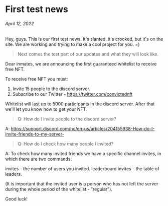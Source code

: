 # First test news

###### April 12, 2022 ######

Hey, guys. This is our first test news. It's slanted, it's crooked, but it's on the site. We are working and trying to make a cool project for you. =)

>Next comes the test part of our updates and what they will look like.

Dear inmates, we are announcing the first guaranteed whitelist to receive free NFT.

To receive free NFT you must:
1. Invite 15 people to the discord server.
2. Subscribe to our Twitter - https://twitter.com/convictednft

Whitelist will last up to 5000 participants in the discord server. After that we'll let you know how to get your NFT.

>Q: How do I invite people to the discord server?

A: https://support.discord.com/hc/en-us/articles/204155938-How-do-I-invite-friends-to-my-server-

>Q: How do I check how many people I invited?

A: To check how many invited friends we have a specific channel invites, in which there are two commands:

invites - the number of users you invited.
leaderboard invites - the table of leaders.

(It is important that the invited user is a person who has not left the server during the whole period of the whitelist - "regular").

Good luck!
